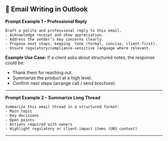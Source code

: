 
## 📧 Email Writing in Outlook

**Prompt Example 1 – Professional Reply**
```
Draft a polite and professional reply to this email. 
- Acknowledge receipt and show appreciation. 
- Address the sender’s key concerns clearly. 
- Propose next steps, keeping  tone (formal, concise, client-first). 
- Ensure regulatory/compliance-sensitive language where relevant.
```

**Example Use Case:**
If a client asks about structured notes, the response could be:  
- Thank them for reaching out.  
- Summarize the product at a high level.  
- Confirm next steps (arrange call / send brochure).

---

**Prompt Example 2 – Summarize Long Thread**
```
Summarize this email thread in a structured format:
- Main topic
- Key decisions
- Open points
- Actions required with owners
- Highlight regulatory or client-impact items (UBS context)
```

---
